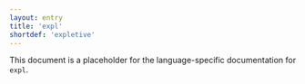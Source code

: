 ```yaml
---
layout: entry
title: 'expl'
shortdef: 'expletive'
---
```


This document is a placeholder for the language-specific documentation
for `expl`.
